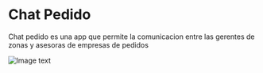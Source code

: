 # Chat Pedido
Chat pedido es una app que permite la comunicacion entre las gerentes de zonas y asesoras de empresas de pedidos

![Image text](https://github.com/zzuljs/CppLearning/blob/master/CppLearning/raw/master/Itachi.jpg)